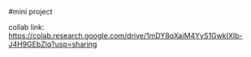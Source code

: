 #mini project

collab link: https://colab.research.google.com/drive/1mDY8qXaiM4YyS1GwkIXIb-J4H9GEbZlq?usp=sharing
